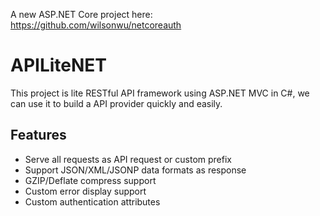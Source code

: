 A new ASP.NET Core project here: https://github.com/wilsonwu/netcoreauth

APILiteNET
==========
This project is lite RESTful API framework using ASP.NET MVC in C#, we can use it to build a API provider quickly and easily.

## Features ##

- Serve all requests as API request or custom prefix
- Support JSON/XML/JSONP data formats as response
- GZIP/Deflate compress support
- Custom error display support
- Custom authentication attributes
